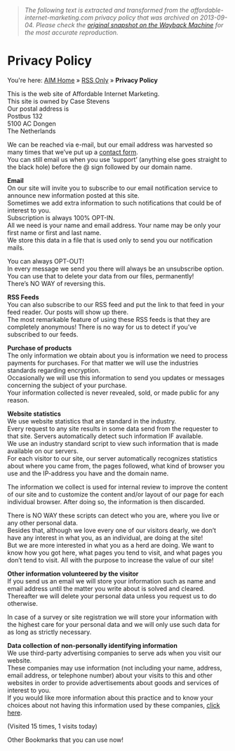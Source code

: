 > *The following text is extracted and transformed from the affordable-internet-marketing.com privacy policy that was archived on 2013-09-04. Please check the [original snapshot on the Wayback Machine](https://web.archive.org/web/20130904025336id_/http%3A//www.affordable-internet-marketing.com/privacy-policy) for the most accurate reproduction.*

# Privacy Policy

You're here: [AIM Home](http://www.affordable-internet-marketing.com/) » [RSS Only](http://www.affordable-internet-marketing.com/category/rss-only/) » **Privacy Policy**

This is the web site of Affordable Internet Marketing.  
This site is owned by Case Stevens  
Our postal address is  
Postbus 132  
5100 AC Dongen  
The Netherlands

We can be reached via e-mail, but our email address was harvested so many times that we’ve put up a [contact form](http://www.affordable-internet-marketing.com/contact-affordable-internt-marketing-blog/).  
You can still email us when you use ‘support’ (anything else goes straight to the black hole) before the @ sign followed by our domain name.

**Email**  
On our site will invite you to subscribe to our email notification service to announce new information posted at this site.  
Sometimes we add extra information to such notifications that could be of interest to you.  
Subscription is always 100% OPT-IN.  
All we need is your name and email address. Your name may be only your first name or first and last name.  
We store this data in a file that is used only to send you our notification mails.

You can always OPT-OUT!  
In every message we send you there will always be an unsubscribe option. You can use that to delete your data from our files, permanently!  
There’s NO WAY of reversing this.

**RSS Feeds**  
You can also subscribe to our RSS feed and put the link to that feed in your feed reader. Our posts will show up there.  
The most remarkable feature of using these RSS feeds is that they are completely anonymous! There is no way for us to detect if you’ve subscribed to our feeds.

**Purchase of products**  
The only information we obtain about you is information we need to process payments for purchases. For that matter we will use the industries standards regarding encryption.  
Occasionally we will use this information to send you updates or messages concerning the subject of your purchase.  
Your information collected is never revealed, sold, or made public for any reason.

**Website statistics**  
We use website statistics that are standard in the industry.  
Every request to any site results in some data send from the requester to that site. Servers automatically detect such information IF available.  
We use an industry standard script to view such information that is made available on our servers.  
For each visitor to our site, our server automatically recognizes statistics about where you came from, the pages followed, what kind of browser you use and the IP-address you have and the domain name.

The information we collect is used for internal review to improve the content of our site and to customize the content and/or layout of our page for each individual browser. After doing so, the information is then discarded.

There is NO WAY these scripts can detect who you are, where you live or any other personal data.  
Besides that, although we love every one of our visitors dearly, we don’t have any interest in what you, as an individual, are doing at the site!  
But we are more interested in what you as a herd are doing. We want to know how you got here, what pages you tend to visit, and what pages you don’t tend to visit. All with the purpose to increase the value of our site!

**Other information volunteered by the visitor**  
If you send us an email we will store your information such as name and email address until the matter you write about is solved and cleared. Thereafter we will delete your personal data unless you request us to do otherwise.

In case of a survey or site registration we will store your information with the highest care for your personal data and we will only use such data for as long as strictly necessary.

**Data collection of non-personally identifying information**  
We use third-party advertising companies to serve ads when you visit our website.  
These companies may use information (not including your name, address, email address, or telephone number) about your visits to this and other websites in order to provide advertisements about goods and services of interest to you.  
If you would like more information about this practice and to know your choices about not having this information used by these companies, [click here](http://www.google.com/policies/privacy/ads/).

(Visited 15 times, 1 visits today)

[](http://pinterest.com/casestevens/)

Other Bookmarks that you can use now!
